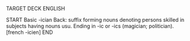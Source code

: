 TARGET DECK
ENGLISH

START
Basic
-ician
Back: suffix forming nouns denoting persons skilled in subjects having nouns usu. Ending in -ic or -ics (magician; politician). [french -icien]
END
